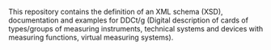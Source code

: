 This repository contains the definition of an XML schema (XSD), documentation and examples for DDCt/g (Digital description of cards of types/groups of measuring instruments, technical systems and devices with measuring functions, virtual measuring systems).
